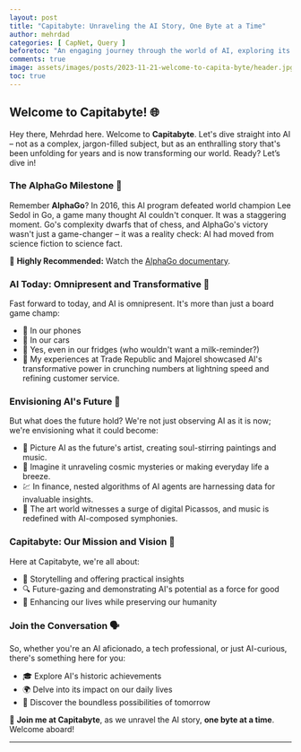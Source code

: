 ```yaml
---
layout: post
title: "Capitabyte: Unraveling the AI Story, One Byte at a Time"
author: mehrdad
categories: [ CapNet, Query ]
beforetoc: "An engaging journey through the world of AI, exploring its past, present, and future."
comments: true
image: assets/images/posts/2023-11-21-welcome-to-capita-byte/header.jpg
toc: true
---
```


## Welcome to Capitabyte! 🌐

Hey there, Mehrdad here. Welcome to **Capitabyte**. Let's dive straight into AI – not as a complex, jargon-filled subject, but as an enthralling story that's been unfolding for years and is now transforming our world. Ready? Let’s dive in!

### The AlphaGo Milestone 🎲

Remember **AlphaGo**? In 2016, this AI program defeated world champion Lee Sedol in Go, a game many thought AI couldn't conquer. It was a staggering moment. Go's complexity dwarfs that of chess, and AlphaGo's victory wasn't just a game-changer – it was a reality check: AI had moved from science fiction to science fact.

🎥 **Highly Recommended:** Watch the [AlphaGo documentary](https://www.youtube.com/watch?v=WXuK6gekU1Y).

### AI Today: Omnipresent and Transformative 🚀

Fast forward to today, and AI is omnipresent. It's more than just a board game champ:

- 📱 In our phones
- 🚗 In our cars
- 🥛 Yes, even in our fridges (who wouldn't want a milk-reminder?)
- 🏢 My experiences at Trade Republic and Majorel showcased AI's transformative power in crunching numbers at lightning speed and refining customer service.

### Envisioning AI's Future 🔮

But what does the future hold? We're not just observing AI as it is now; we're envisioning what it could become:

- 🎨 Picture AI as the future's artist, creating soul-stirring paintings and music.
- 🔭 Imagine it unraveling cosmic mysteries or making everyday life a breeze.
- 💹 In finance, nested algorithms of AI agents are harnessing data for invaluable insights.
- 🎵 The art world witnesses a surge of digital Picassos, and music is redefined with AI-composed symphonies.

### Capitabyte: Our Mission and Vision 🌟

Here at Capitabyte, we're all about:

- 📖 Storytelling and offering practical insights
- 🔍 Future-gazing and demonstrating AI's potential as a force for good
- 🤝 Enhancing our lives while preserving our humanity

### Join the Conversation 🗣️

So, whether you're an AI aficionado, a tech professional, or just AI-curious, there's something here for you:

- 🎓 Explore AI's historic achievements
- 🌍 Delve into its impact on our daily lives
- 🌌 Discover the boundless possibilities of tomorrow

🚀 **Join me at Capitabyte**, as we unravel the AI story, **one byte at a time**. Welcome aboard!

---
